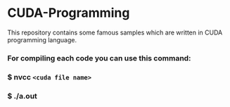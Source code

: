 # CUDA-Programming


This repository contains some famous samples which are written in CUDA programming language.


### For compiling each code you can use this command:
### $ nvcc ```<cuda file name> ```
### $ ./a.out
